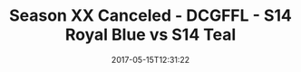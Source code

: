 ---
title: Season XX Canceled - DCGFFL - S14 Royal Blue vs S14 Teal
teams-score:
- team: _teams/s14-royal.md
  score: 27
- team: _teams/s14-teal.md
  score: 14
mvp: Scott, Matt
game-ball: Chris, Matt
season: 14
week:
date: '2017-05-15T12:31:22'
pageid: season-14-playoffs-may-14-2017-5104-vs-5106
---